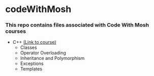 # codeWithMosh

### This repo contains files associated with Code With Mosh courses

 -  C++	[(Link to course)](https://codewithmosh.com/p/ultimate-c-plus-plus-part3)
	  - Classes
	  - Operator Overloading
	  - Inheritance and Polymorphism
	  - Exceptions
	  - Templates